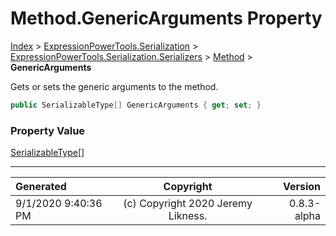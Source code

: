 ﻿# Method.GenericArguments Property

[Index](../index.md) > [ExpressionPowerTools.Serialization](ExpressionPowerTools.Serialization.a.md) > [ExpressionPowerTools.Serialization.Serializers](ExpressionPowerTools.Serialization.Serializers.n.md) > [Method](ExpressionPowerTools.Serialization.Serializers.Method.cs.md) > **GenericArguments**

Gets or sets the generic arguments to the method.

```csharp
public SerializableType[] GenericArguments { get; set; }
```

### Property Value

 [SerializableType[]](https://docs.microsoft.com/dotnet/api/expressionpowertools.serialization.serializers.serializabletype[]) 


---

| Generated | Copyright | Version |
| :-- | :-: | --: |
| 9/1/2020 9:40:36 PM | (c) Copyright 2020 Jeremy Likness. | 0.8.3-alpha |
